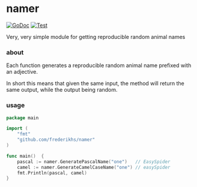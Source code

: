 # namer

[![GoDoc](https://godoc.org/github.com/frederikhs/namer?status.svg)](https://godoc.org/github.com/frederikhs/namer)
[![Test](https://github.com/frederikhs/namer/actions/workflows/test.yml/badge.svg?branch=main)](https://github.com/frederikhs/namer/actions/workflows/test.yml)

Very, very simple module for getting reproducible random animal names

### about
Each function generates a reproducible random animal name prefixed with an adjective.

In short this means that given the same input, the method will return the same output, while the output being random.


### usage

```go
package main

import (
	"fmt"
	"github.com/frederikhs/namer"
)

func main()  {
	pascal := namer.GeneratePascalName("one")   // EasySpider
	camel := namer.GenerateCamelCaseName("one") // easySpider
	fmt.Println(pascal, camel)
}
```
